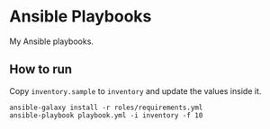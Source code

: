 Ansible Playbooks
=================

My Ansible playbooks.

How to run
----------

Copy `inventory.sample` to `inventory` and update the values inside it.

```
ansible-galaxy install -r roles/requirements.yml
ansible-playbook playbook.yml -i inventory -f 10
```

